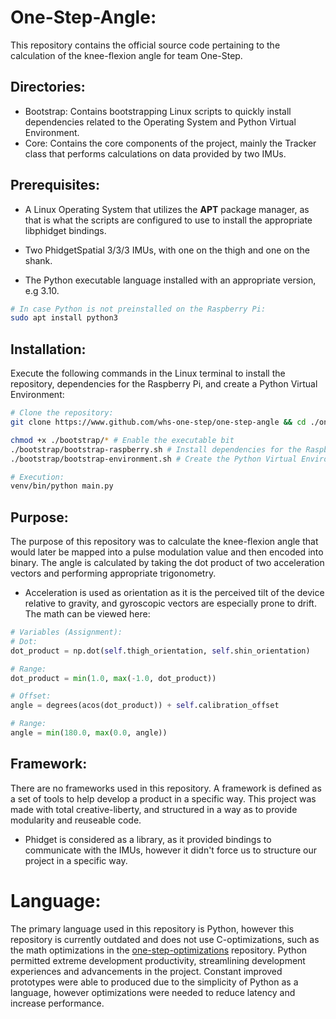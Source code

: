 # One-Step-Angle:
This repository contains the official source code pertaining to the calculation of the knee-flexion angle for team One-Step.

## Directories:
- Bootstrap: Contains bootstrapping Linux scripts to quickly install dependencies related to the Operating System and Python Virtual Environment.
- Core: Contains the core components of the project, mainly the Tracker class that performs calculations on data provided by two IMUs.

## Prerequisites:
* A Linux Operating System that utilizes the **APT** package manager, as that is what the scripts are configured to use to install the appropriate libphidget bindings.
* Two PhidgetSpatial 3/3/3 IMUs, with one on the thigh and one on the shank.

* The Python executable language installed with an appropriate version, e.g 3.10.
```bash
# In case Python is not preinstalled on the Raspberry Pi:
sudo apt install python3
```

## Installation:
Execute the following commands in the Linux terminal to install the repository, dependencies for the Raspberry Pi, and create a Python Virtual Environment:
```bash
# Clone the repository:
git clone https://www.github.com/whs-one-step/one-step-angle && cd ./one-step-angle/

chmod +x ./bootstrap/* # Enable the executable bit
./bootstrap/bootstrap-raspberry.sh # Install dependencies for the Raspberry Pi
./bootstrap/bootstrap-environment.sh # Create the Python Virtual Environment and install dependencies

# Execution:
venv/bin/python main.py
```

## Purpose:
The purpose of this repository was to calculate the knee-flexion angle that would later be mapped into a pulse modulation value and then encoded into binary. The angle is calculated by taking the dot product of two acceleration vectors and performing appropriate trigonometry.
- Acceleration is used as orientation as it is the perceived tilt of the device relative to gravity, and gyroscopic vectors are especially prone to drift. The math can be viewed here:
```python
# Variables (Assignment):
# Dot:
dot_product = np.dot(self.thigh_orientation, self.shin_orientation)

# Range:
dot_product = min(1.0, max(-1.0, dot_product))

# Offset:
angle = degrees(acos(dot_product)) + self.calibration_offset

# Range:
angle = min(180.0, max(0.0, angle))
```

## Framework:
There are no frameworks used in this repository. A framework is defined as a set of tools to help develop a product in a specific way. This project was made with total creative-liberty, and structured in a way as to provide modularity and reuseable code.
- Phidget is considered as a library, as it provided bindings to communicate with the IMUs, however it didn't force us to structure our project in a specific way.

# Language:
The primary language used in this repository is Python, however this repository is currently outdated and does not use C-optimizations, such as the math optimizations in the [one-step-optimizations](https://www.github.com/whs-one-step/one-step-optimizations) repository.
Python permitted extreme development productivity, streamlining development experiences and advancements in the project. Constant improved prototypes were able to produced due to the simplicity of Python as a language, however optimizations were needed to reduce latency and increase performance.
